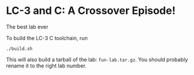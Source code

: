 LC-3 and C: A Crossover Episode!
================================
The best lab ever

To build the LC-3 C toolchain, run

    ./build.sh

This will also build a tarball of the lab: `fun-lab.tar.gz`. You should
probably rename it to the right lab number.
